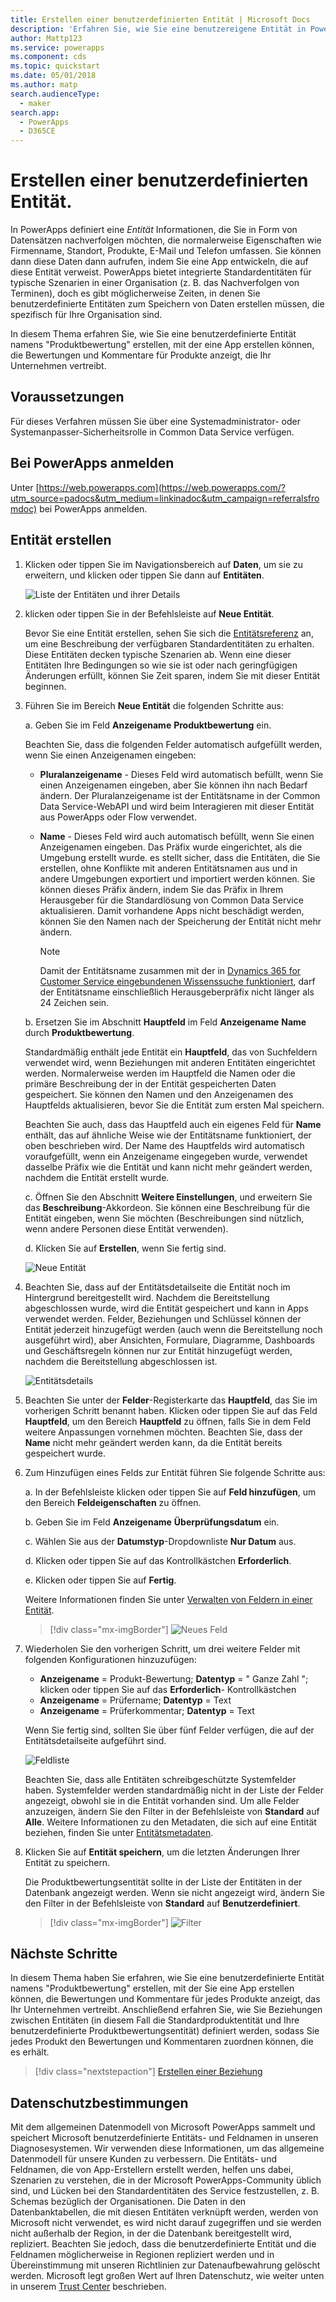 ```yaml
---
title: Erstellen einer benutzerdefinierten Entität | Microsoft Docs
description: 'Erfahren Sie, wie Sie eine benutzereigene Entität in PowerApps zu erstellen.'
author: Mattp123
ms.service: powerapps
ms.component: cds
ms.topic: quickstart
ms.date: 05/01/2018
ms.author: matp
search.audienceType:
  - maker
search.app:
  - PowerApps
  - D365CE
---
```


# <a name="create-a-custom-entity"></a>Erstellen einer benutzerdefinierten Entität.
In PowerApps definiert eine *Entität* Informationen, die Sie in Form von Datensätzen nachverfolgen möchten, die normalerweise Eigenschaften wie Firmenname, Standort, Produkte, E-Mail und Telefon umfassen. Sie können dann diese Daten dann aufrufen, indem Sie eine App entwickeln, die auf diese Entität verweist. PowerApps bietet integrierte Standardentitäten für typische Szenarien in einer Organisation (z. B. das Nachverfolgen von Terminen), doch es gibt möglicherweise Zeiten, in denen Sie benutzerdefinierte Entitäten zum Speichern von Daten erstellen müssen, die spezifisch für Ihre Organisation sind.

In diesem Thema erfahren Sie, wie Sie eine benutzerdefinierte Entität namens "Produktbewertung" erstellen, mit der eine App erstellen können, die Bewertungen und Kommentare für Produkte anzeigt, die Ihr Unternehmen vertreibt.

## <a name="prerequisites"></a>Voraussetzungen
Für dieses Verfahren müssen Sie über eine Systemadministrator- oder Systemanpasser-Sicherheitsrolle in Common Data Service verfügen.

## <a name="sign-in-to-powerapps"></a>Bei PowerApps anmelden
Unter [https://web.powerapps.com](https://web.powerapps.com/?utm_source=padocs&utm_medium=linkinadoc&utm_campaign=referralsfromdoc) bei PowerApps anmelden.

## <a name="create-an-entity"></a>Entität erstellen
1. Klicken oder tippen Sie im Navigationsbereich auf **Daten**, um sie zu erweitern, und klicken oder tippen Sie dann auf **Entitäten**.

    ![Liste der Entitäten und ihrer Details](./media/data-platform-cds-create-entity/entitylist.png "Entitätsliste")

2. klicken oder tippen Sie in der Befehlsleiste auf **Neue Entität**.

    Bevor Sie eine Entität erstellen, sehen Sie sich die [Entitätsreferenz](../../developer/common-data-service/reference/about-entity-reference.md) an, um eine Beschreibung der verfügbaren Standardentitäten zu erhalten. Diese Entitäten decken typische Szenarien ab. Wenn eine dieser Entitäten Ihre Bedingungen so wie sie ist oder nach geringfügigen Änderungen erfüllt, können Sie Zeit sparen, indem Sie mit dieser Entität beginnen. 

3. Führen Sie im Bereich **Neue Entität** die folgenden Schritte aus:

    a. Geben Sie im Feld **Anzeigename** **Produktbewertung** ein.

    Beachten Sie, dass die folgenden Felder automatisch aufgefüllt werden, wenn Sie einen Anzeigenamen eingeben:

    * **Pluralanzeigename** - Dieses Feld wird automatisch befüllt, wenn Sie einen Anzeigenamen eingeben, aber Sie können ihn nach Bedarf ändern. Der Pluralanzeigename ist der Entitätsname in der Common Data Service-WebAPI und wird beim Interagieren mit dieser Entität aus PowerApps oder Flow verwendet.
    * **Name** - Dieses Feld wird auch automatisch befüllt, wenn Sie einen Anzeigenamen eingeben. Das Präfix wurde eingerichtet, als die Umgebung erstellt wurde. es stellt sicher, dass die Entitäten, die Sie erstellen, ohne Konflikte mit anderen Entitätsnamen aus und in andere Umgebungen exportiert und importiert werden können. Sie können dieses Präfix ändern, indem Sie das Präfix in Ihrem Herausgeber für die Standardlösung von Common Data Service aktualisieren. Damit vorhandene Apps nicht beschädigt werden, können Sie den Namen nach der Speicherung der Entität nicht mehr ändern.

       > [!NOTE]
       > Damit der Entitätsname zusammen mit der in [Dynamics 365 for Customer Service eingebundenen Wissenssuche funktioniert](/dynamics365/customer-engagement/customer-service/set-up-knowledge-management-embedded-knowledge-search), darf der Entitätsname einschließlich Herausgeberpräfix nicht länger als 24 Zeichen sein.

    b. Ersetzen Sie im Abschnitt **Hauptfeld** im Feld **Anzeigename** **Name** durch **Produktbewertung**. 

    Standardmäßig enthält jede Entität ein **Hauptfeld**, das von Suchfeldern verwendet wird, wenn Beziehungen mit anderen Entitäten eingerichtet werden. Normalerweise werden im Hauptfeld die Namen oder die primäre Beschreibung der in der Entität gespeicherten Daten gespeichert. Sie können den Namen und den Anzeigenamen des Hauptfelds aktualisieren, bevor Sie die Entität zum ersten Mal speichern.

    Beachten Sie auch, dass das Hauptfeld auch ein eigenes Feld für **Name** enthält, das auf ähnliche Weise wie der Entitätsname funktioniert, der oben beschrieben wird. Der Name des Hauptfelds wird automatisch voraufgefüllt, wenn ein Anzeigename eingegeben wurde, verwendet dasselbe Präfix wie die Entität und kann nicht mehr geändert werden, nachdem die Entität erstellt wurde.

    c. Öffnen Sie den Abschnitt **Weitere Einstellungen**, und erweitern Sie das **Beschreibung**-Akkordeon. Sie können eine Beschreibung für die Entität eingeben, wenn Sie möchten (Beschreibungen sind nützlich, wenn andere Personen diese Entität verwenden). 
    
    d. Klicken Sie auf **Erstellen**, wenn Sie fertig sind.
     
    ![Neue Entität](./media/data-platform-cds-create-entity/newentitypanel.png "Bereich für neue Entität")

4. Beachten Sie, dass auf der Entitätsdetailseite die Entität noch im Hintergrund bereitgestellt wird. Nachdem die Bereitstellung abgeschlossen wurde, wird die Entität gespeichert und kann in Apps verwendet werden. Felder, Beziehungen und Schlüssel können der Entität jederzeit hinzugefügt werden (auch wenn die Bereitstellung noch ausgeführt wird), aber Ansichten, Formulare, Diagramme, Dashboards und Geschäftsregeln können nur zur Entität hinzugefügt werden, nachdem die Bereitstellung abgeschlossen ist.

    ![Entitätsdetails](./media/data-platform-cds-create-entity/newentitydetails.png "Neue Entitätsdetails")

5. Beachten Sie unter der **Felder**-Registerkarte das **Hauptfeld**, das Sie im vorherigen Schritt benannt haben. Klicken oder tippen Sie auf das Feld **Hauptfeld**, um den Bereich **Hauptfeld** zu öffnen, falls Sie in dem Feld weitere Anpassungen vornehmen möchten. Beachten Sie, dass der **Name** nicht mehr geändert werden kann, da die Entität bereits gespeichert wurde.

5. Zum Hinzufügen eines Felds zur Entität führen Sie folgende Schritte aus:
 
    a. In der Befehlsleiste klicken oder tippen Sie auf **Feld hinzufügen**, um den Bereich **Feldeigenschaften** zu öffnen.

    b. Geben Sie im Feld **Anzeigename** **Überprüfungsdatum** ein.

    c. Wählen Sie aus der **Datumstyp**-Dropdownliste **Nur Datum** aus.

    d. Klicken oder tippen Sie auf das Kontrollkästchen **Erforderlich**.
    
    e. Klicken oder tippen Sie auf **Fertig**.
     
    Weitere Informationen finden Sie unter [Verwalten von Feldern in einer Entität](data-platform-manage-fields.md).

    > [!div class="mx-imgBorder"] 
    > ![Neues Feld](./media/data-platform-cds-create-entity/newfieldpanel-2.png "Bereich \"Neues Feld\"")

6. Wiederholen Sie den vorherigen Schritt, um drei weitere Felder mit folgenden Konfigurationen hinzuzufügen:
    * **Anzeigename** = Produkt-Bewertung; **Datentyp** = " Ganze Zahl "; klicken oder tippen Sie auf das **Erforderlich**- Kontrollkästchen
    * **Anzeigename** = Prüfername; **Datentyp** = Text
    * **Anzeigename** = Prüferkommentar; **Datentyp** = Text

    Wenn Sie fertig sind, sollten Sie über fünf Felder verfügen, die auf der Entitätsdetailseite aufgeführt sind.

    ![Feldliste](./media/data-platform-cds-create-entity/addedfields.png "Liste der Felder")

    Beachten Sie, dass alle Entitäten schreibgeschützte Systemfelder haben. Systemfelder werden standardmäßig nicht in der Liste der Felder angezeigt, obwohl sie in die Entität vorhanden sind. Um alle Felder anzuzeigen, ändern Sie den Filter in der Befehlsleiste von **Standard** auf **Alle**. Weitere Informationen zu den Metadaten, die sich auf eine Entität beziehen, finden Sie unter [Entitätsmetadaten](../../developer/common-data-service/entity-metadata.md).

7. Klicken Sie auf **Entität speichern**, um die letzten Änderungen Ihrer Entität zu speichern.

    Die Produktbewertungsentität sollte in der Liste der Entitäten in der Datenbank angezeigt werden. Wenn sie nicht angezeigt wird, ändern Sie den Filter in der Befehlsleiste von **Standard** auf **Benutzerdefiniert**.

    > [!div class="mx-imgBorder"] 
    > ![Filter](./media/data-platform-cds-create-entity/filter.png "Filterauswahl")

## <a name="next-steps"></a>Nächste Schritte
In diesem Thema haben Sie erfahren, wie Sie eine benutzerdefinierte Entität namens "Produktbewertung" erstellen, mit der Sie eine App erstellen können, die Bewertungen und Kommentare für jedes Produkte anzeigt, das Ihr Unternehmen vertreibt. Anschließend erfahren Sie, wie Sie Beziehungen zwischen Entitäten (in diesem Fall die Standardproduktentität und Ihre benutzerdefinierte Produktbewertungsentität) definiert werden, sodass Sie jedes Produkt den Bewertungen und Kommentaren zuordnen können, die es erhält.

> [!div class="nextstepaction"]
> [Erstellen einer Beziehung](data-platform-entity-lookup.md)

## <a name="privacy-notice"></a>Datenschutzbestimmungen
Mit dem allgemeinen Datenmodell von Microsoft PowerApps sammelt und speichert Microsoft benutzerdefinierte Entitäts- und Feldnamen in unseren Diagnosesystemen. Wir verwenden diese Informationen, um das allgemeine Datenmodell für unsere Kunden zu verbessern. Die Entitäts- und Feldnamen, die von App-Erstellern erstellt werden, helfen uns dabei, Szenarien zu verstehen, die in der Microsoft PowerApps-Community üblich sind, und Lücken bei den Standardentitäten des Service festzustellen, z. B. Schemas bezüglich der Organisationen. Die Daten in den Datenbanktabellen, die mit diesen Entitäten verknüpft werden, werden von Microsoft nicht verwendet, es wird nicht darauf zugegriffen und sie werden nicht außerhalb der Region, in der die Datenbank bereitgestellt wird, repliziert. Beachten Sie jedoch, dass die benutzerdefinierte Entität und die Feldnamen möglicherweise in Regionen repliziert werden und in Übereinstimmung mit unseren Richtlinien zur Datenaufbewahrung gelöscht werden. Microsoft legt großen Wert auf Ihren Datenschutz, wie weiter unten in unserem [Trust Center](https://www.microsoft.com/trustcenter/Privacy/default.aspx) beschrieben.
